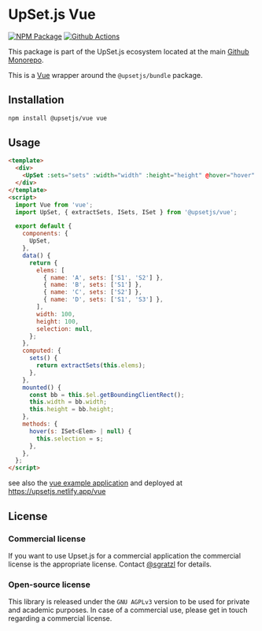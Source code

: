 # UpSet.js Vue

[![NPM Package][npm-image]][npm-url] [![Github Actions][github-actions-image]][github-actions-url]

This package is part of the UpSet.js ecosystem located at the main [Github Monorepo](https://github.com/upsetjs/upsetjs).

This is a [Vue](https://vuejs.org) wrapper around the `@upsetjs/bundle` package.

## Installation

```sh
npm install @upsetjs/vue vue
```

## Usage

```html
<template>
  <div>
    <UpSet :sets="sets" :width="width" :height="height" @hover="hover" :selection="selection"></UpSet>
  </div>
</template>
<script>
  import Vue from 'vue';
  import UpSet, { extractSets, ISets, ISet } from '@upsetjs/vue';

  export default {
    components: {
      UpSet,
    },
    data() {
      return {
        elems: [
          { name: 'A', sets: ['S1', 'S2'] },
          { name: 'B', sets: ['S1'] },
          { name: 'C', sets: ['S2'] },
          { name: 'D', sets: ['S1', 'S3'] },
        ],
        width: 100,
        height: 100,
        selection: null,
      };
    },
    computed: {
      sets() {
        return extractSets(this.elems);
      },
    },
    mounted() {
      const bb = this.$el.getBoundingClientRect();
      this.width = bb.width;
      this.height = bb.height;
    },
    methods: {
      hover(s: ISet<Elem> | null) {
        this.selection = s;
      },
    },
  };
</script>
```

see also the [vue example application](https://github.com/com/upsetjs/upsetjs/tree/master/packags/vue-example) and deployed at https://upsetjs.netlify.app/vue

## License

### Commercial license

If you want to use Upset.js for a commercial application the commercial license is the appropriate license. Contact [@sgratzl](mailto:sam@sgratzl.com) for details.

### Open-source license

This library is released under the `GNU AGPLv3` version to be used for private and academic purposes. In case of a commercial use, please get in touch regarding a commercial license.

[npm-image]: https://badge.fury.io/js/@upsetjs/vue.svg
[npm-url]: https://npmjs.org/package/@upsetjs/vue
[github-actions-image]: https://github.com/sgratzl/upsetjs/workflows/nodeci/badge.svg
[github-actions-url]: https://github.com/sgratzl/upsetjs/actions
